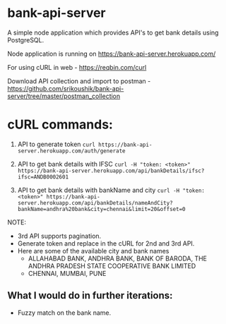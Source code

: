 # bank-api-server
A simple node application which provides API's to get bank details using PostgreSQL.

Node application is running on https://bank-api-server.herokuapp.com/

For using cURL in web - https://reqbin.com/curl

Download API collection and import to postman - https://github.com/srikoushik/bank-api-server/tree/master/postman_collection

# cURL commands:

1. API to generate token ``curl https://bank-api-server.herokuapp.com/auth/generate``

2. API to get bank details with IFSC ``curl -H "token: <token>" https://bank-api-server.herokuapp.com/api/bankDetails/ifsc?ifsc=ANDB0002601``

3. API to get bank details with bankName and city ``curl -H "token: <token>" https://bank-api-server.herokuapp.com/api/bankDetails/nameAndCity?bankName=andhra%20bank&city=chennai&limit=20&offset=0``

NOTE:

- 3rd API supports pagination.
- Generate token and replace in the cURL for 2nd and 3rd API.
- Here are some of the available city and bank names
    - ALLAHABAD BANK, ANDHRA BANK, BANK OF BARODA, THE ANDHRA PRADESH STATE COOPERATIVE BANK LIMITED
    - CHENNAI, MUMBAI, PUNE

## What I would do in further iterations:

- Fuzzy match on the bank name.

